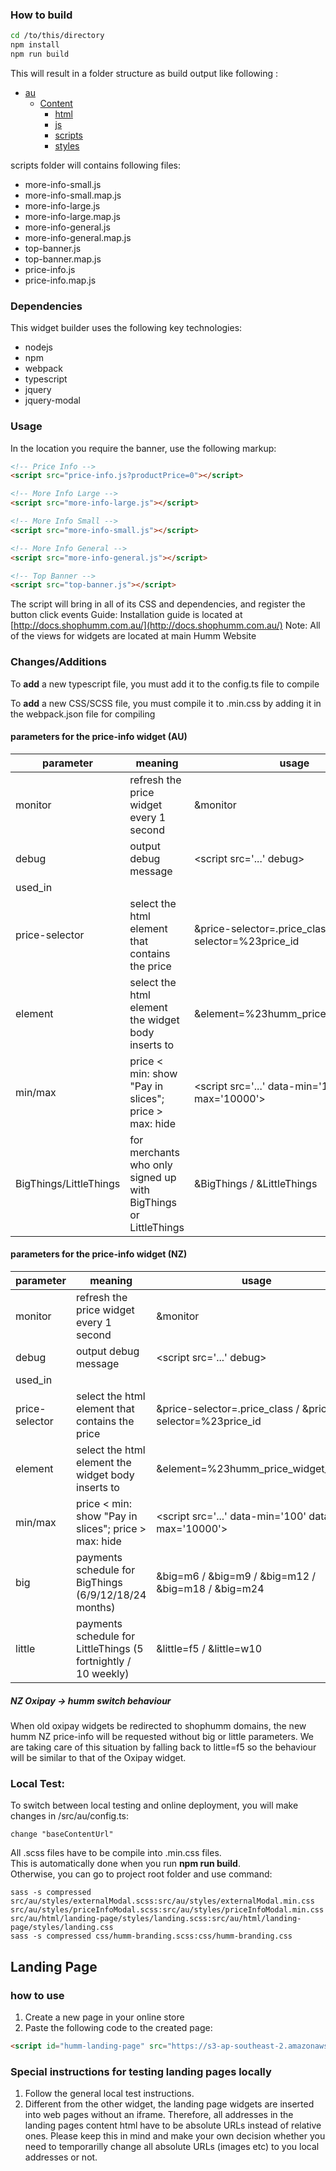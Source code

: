 ﻿### How to build

```bash
cd /to/this/directory
npm install
npm run build
```
This will result in a folder structure as build output like following :

* [au](./dir2)
    * [Content](./dir2)
        * [html](./dir2)
        * [js](./dir2)
        * [scripts](./dir2)
        * [styles](./dir2)

scripts folder will contains following files:
- more-info-small.js
- more-info-small.map.js
- more-info-large.js
- more-info-large.map.js
- more-info-general.js
- more-info-general.map.js
- top-banner.js
- top-banner.map.js
- price-info.js
- price-info.map.js

### Dependencies
This widget builder uses the following key technologies:
- nodejs
- npm
- webpack
- typescript
- jquery
- jquery-modal

### Usage

In the location you require the banner, use the following markup:

```HTML
<!-- Price Info -->
<script src="price-info.js?productPrice=0"></script>

<!-- More Info Large -->
<script src="more-info-large.js"></script>

<!-- More Info Small -->
<script src="more-info-small.js"></script>

<!-- More Info General -->
<script src="more-info-general.js"></script>

<!-- Top Banner -->
<script src="top-banner.js"></script>
```
The script will bring in all of its CSS and dependencies, and register the button click events
Guide: Installation guide is located at [http://docs.shophumm.com.au/](http://docs.shophumm.com.au/)
Note: All of the views for widgets are located at main Humm Website

### Changes/Additions

To **add** a new typescript file, you must add it to the config.ts file to compile

To **add** a new CSS/SCSS file, you must compile it to .min.css by adding it in the webpack.json file for compiling

#### parameters for the price-info widget (AU)
| parameter | meaning  | usage |
|-----------|--------| --- |
| monitor | refresh the price widget every 1 second | &monitor |
| debug | output debug message | \<script src='...' debug\> |
| used_in | | |
| price-selector | select the html element that contains the price | &price-selector=.price_class / &price-selector=%23price_id |
| element | select the html element the widget body inserts to | &element=%23humm_price_widget_target |
| min/max | price < min: show "Pay in slices"; price > max: hide | \<script src='...' data-min='100' data-max='10000'\> |
| BigThings/LittleThings | for merchants who only signed up with BigThings or LittleThings | &BigThings / &LittleThings |

#### parameters for the price-info widget (NZ)
| parameter | meaning  | usage |
|-----------|--------| --- |
| monitor | refresh the price widget every 1 second | &monitor |
| debug | output debug message | \<script src='...' debug\> |
| used_in | | |
| price-selector | select the html element that contains the price | &price-selector=.price_class / &price-selector=%23price_id |
| element | select the html element the widget body inserts to | &element=%23humm_price_widget_target |
| min/max | price < min: show "Pay in slices"; price > max: hide | \<script src='...' data-min='100' data-max='10000'\> |
| big | payments schedule for BigThings (6/9/12/18/24 months) | &big=m6 / &big=m9 / &big=m12 / &big=m18 / &big=m24 |
| little | payments schedule for LittleThings (5 fortnightly / 10 weekly) | &little=f5 / &little=w10 |
##### NZ Oxipay -> humm switch behaviour
When old oxipay widgets be redirected to shophumm domains, the new humm NZ price-info will be requested without big or little parameters. We are taking care of this situation by falling back to little=f5 so the behaviour will be similar to that of the Oxipay widget.

### Local Test:
To switch between local testing and online deployment, you will make changes in /src/au/config.ts:

    change "baseContentUrl"

All .scss files have to be compile into .min.css files.  
This is automatically done when you run **npm run build**.  
Otherwise, you can go to project root folder and use command:
```
sass -s compressed src/au/styles/externalModal.scss:src/au/styles/externalModal.min.css src/au/styles/priceInfoModal.scss:src/au/styles/priceInfoModal.min.css src/au/html/landing-page/styles/landing.scss:src/au/html/landing-page/styles/landing.css 
sass -s compressed css/humm-branding.scss:css/humm-branding.css 

```

## Landing Page
### how to use
1. Create a new page in your online store
2. Paste the following code to the created page:  
```html
<script id="humm-landing-page" src="https://s3-ap-southeast-2.amazonaws.com/widgets.shophumm.com.au/content/scripts/landing-page.js"></script></pre>
```
### Special instructions for testing landing pages locally
1. Follow the general local test instructions.
2. Different from the other widget, the landing page widgets are inserted into web pages without an iframe. Therefore, all addresses in the landing pages content html have to be absolute URLs instead of relative ones. Please keep this in mind and make your own decision whether you need to temporarilly change all absolute URLs (images etc) to you local addresses or not.